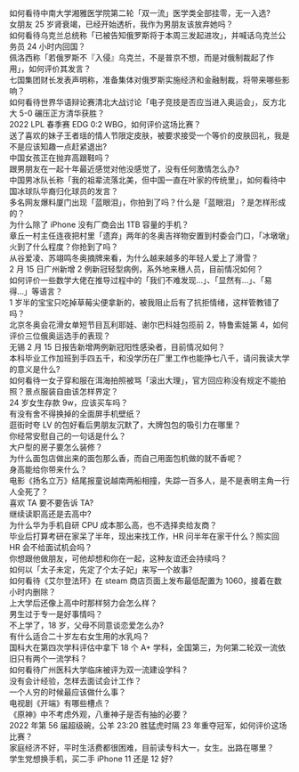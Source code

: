 如何看待中南大学湘雅医学院第二轮「双一流」医学类全部挂零，无一入选?  
女朋友 25 岁肾衰竭，已经开始透析，我作为男朋友该放弃她吗？  
如何看待乌克兰总统称「已被告知俄罗斯将于本周三发起进攻」，并喊话乌克兰公务员 24 小时内回国？  
佩洛西称「若俄罗斯不『入侵』乌克兰，不是普京不想，而是对俄制裁起了作用」，如何评价其发言？  
七国集团财长发表声明称，准备集体对俄罗斯实施经济和金融制裁，将带来哪些影响？  
如何看待世界华语辩论赛清北大战讨论「电子竞技是否应当进入奥运会」，反方北大 5-0 碾压正方清华获胜？  
2022 LPL 春季赛 EDG 0:2 WBG，如何评价这场比赛？  
送了喜欢的妹子王者瑶的情人节限定皮肤，被要求接受一个等价的皮肤回礼，我是不是应该知趣一点赶紧退出?  
中国女孩正在抛弃高跟鞋吗？  
跟男朋友在一起十年最近感觉对他没感觉了，没有任何激情怎么办?  
中国男冰队长称「我的祖辈流落北美，但中国一直在叶家的传统里」，如何看待中国冰球队华裔归化球员的发言？  
多名网友爆料厦门出现「蓝眼泪」，你拍到了吗？什么是「蓝眼泪」？是怎样形成的？  
为什么除了 iPhone 没有厂商会出 1TB 容量的手机？  
章丘一村主任连夜把村里「遗弃」两年的冬奥吉祥物安置到村委会门口，「冰墩墩」火到了什么程度？你抢到了吗？  
从谷爱凌、苏翊鸣冬奥摘牌来看，为什么越来越多的年轻人爱上了滑雪？  
2 月 15 日广州新增 2 例新冠轻型病例，系外地来穗人员，目前情况如何？  
如何评价一些数学大佬在推导过程中的「我们不难发现…」、「显然有…」、「易得…」等语言？  
1 岁半的宝宝只吃掉草莓尖便拿新的，被我阻止后有了抗拒情绪，这样管教错了吗？  
北京冬奥会花滑女单短节目瓦利耶娃、谢尔巴科娃包揽前 2，特鲁索娃第 4，如何评价三位俄奥运选手的表现？  
无锡 2 月 15 日报告新增两例新冠阳性感染者，目前情况如何？  
本科毕业工作加班到手四五千，和没学历在厂里工作也能挣七八千，请问我读大学的意义是什么?  
如何看待一女子穿和服在洱海拍照被骂「滚出大理」，官方回应称没有规定不能拍照？景点服装自由该怎样界定？  
24 岁女生存款 9w，应该买车吗？  
有没有舍不得换掉的全面屏手机壁纸？  
逛街时夸 LV 的包好看后男朋友沉默了，大牌包包的吸引力在哪里？  
你经常安慰自己的一句话是什么？  
大户型的房子要怎么装修？  
为什么面包店做出来的面包那么香，而自己用面包机做的就不香呢？  
身高能给你带来什么？  
电影《扬名立万》结尾报童说越南两船相撞，失踪一百多人，是不是表明主角一行人全死了？  
喜欢 TA 要不要告诉 TA?  
继续读职高还是去高中?  
为什么华为手机自研 CPU 成本那么高，也不选择卖给友商？  
毕业后打算考研在家呆了半年，现出来找工作，HR 问半年在家干什么？照实回 HR 会不给面试机会吗？  
你想跟他做朋友，可他却想和你在一起，这种友谊还会持续吗？  
如何以「太子未定，先定了个太子妃」来写一个故事?  
如何看待《艾尔登法环》在 steam 商店页面上发布最低配置为 1060，接着在数小时内删除？  
上大学后还像上高中时那样努力会怎么样？  
男生过于专一是好事情吗？  
不上学了，18 岁，父母不同意谈恋爱怎么办?  
有什么适合二十岁左右女生用的水乳吗？  
国科大在第四次学科评估中拿下 18 个 A+ 学科，全国第三，为何第二轮双一流依旧只有两个一流学科？  
如何看待广州医科大学临床被评为双一流建设学科？  
没有会计经验，怎样去面试会计工作？  
一个人穷的时候最应该做什么事？  
电视剧《开端》有哪些槽点？  
《原神》中不考虑外观，八重神子是否有抽的必要？  
2022 年第 56 届超级碗，公羊 23:20 胜猛虎时隔 23 年重夺冠军，如何评价这场比赛？  
家庭经济不好，平时生活费都很困难，目前读专科大一，女生。出路在哪里？  
学生党想换手机，买二手 iPhone 11 还是 12 好?  
